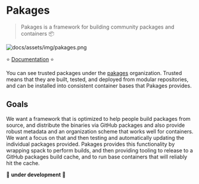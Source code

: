 # Pakages

> Pakages is a framework for building community packages and containers 📦️

![docs/assets/img/pakages.png](docs/assets/img/pakages.png)

⭐️ [Documentation](https://syspack.github.io/pakages) ⭐️

You can see trusted packages under the [pakages](https://github.com/pakages) organization. Trusted means
that they are built, tested, and deployed from modular repositories, and can be
installed into consistent container bases that Pakages provides.

## Goals

We want a framework that is optimized to help people build packages from source,
and distribute the binaries via GitHub packages and also provide robust metadata
and an organization scheme that works well for containers. We want a focus on that
and then testing and automatically updating the individual packages provided.
Pakages provides this functionality by wrapping spack to perform builds, and then
providing tooling to release to a GitHub packages build cache, and to run base
containers that will reliably hit the cache.

🚧️ **under development** 🚧️

